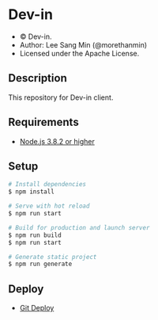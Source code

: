 # Dev-in

* &copy; Dev-in.
* Author: Lee Sang Min (@morethanmin)
* Licensed under the Apache License.


## Description
This repository for Dev-in client.


## Requirements
* [Node.js 3.8.2 or higher](https:///)


## Setup
``` bash
# Install dependencies
$ npm install

# Serve with hot reload
$ npm run start

# Build for production and launch server
$ npm run build
$ npm run start

# Generate static project
$ npm run generate
```


## Deploy
* [Git Deploy](http://)